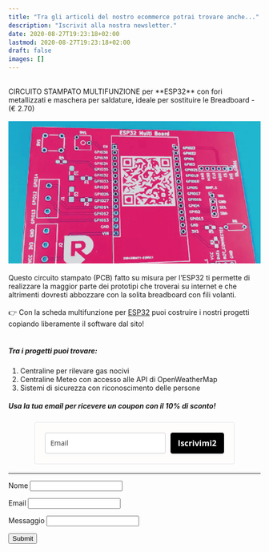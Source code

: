 ```yaml
---
title: "Tra gli articoli del nostro ecommerce potrai trovare anche..."
description: "Iscrivit alla nostra newsletter."
date: 2020-08-27T19:23:18+02:00
lastmod: 2020-08-27T19:23:18+02:00
draft: false
images: []
---
```



</br>
 CIRCUITO STAMPATO MULTIFUNZIONE per **ESP32** con fori metallizzati e maschera per saldature, ideale per sostituire le Breadboard - (€ 2.70)

</br>
</br>

<img class="x figure-img img-fluid lazyload blur-up" width="800" alt="" src="./images/101.png">
</br>
</br>
Questo circuito stampato (PCB) fatto su misura per l’ESP32 ti permette di realizzare la maggior parte dei prototipi che troverai su internet e che altrimenti dovresti abbozzare con la solita breadboard con fili volanti.

</br>
</br>
<div class="alert alert-doks d-flexflex-shrink-1" role="alert"> 👉 
Con la scheda multifunzione per <a href="https://www.robotdazero.it/tags/esp32/" target="_blank" rel="noopener">ESP32</a> puoi costruire i nostri progetti copiando liberamente il software dal sito!
</div>
</br>

##### Tra i progetti puoi trovare:
1. Centraline per rilevare gas nocivi
2. Centraline Meteo con accesso alle API di OpenWeatherMap 
3. Sistemi di sicurezza con riconoscimento delle persone

##### Usa la tua email per ricevere un coupon con il 10% di sconto!

<!--
<script async type="text/javascript" src="https://static.klaviyo.com/onsite/js/klaviyo.js?company_id=V9Atnx"></script>

<div class="klaviyo-form-V22mRF"></div>
-->




<!-- MailerLite Universal -->
<script>
(function(m,a,i,l,e,r){ m['MailerLiteObject']=e;function f(){
var c={ a:arguments,q:[]};var r=this.push(c);return "number"!=typeof r?r:f.bind(c.q);}
f.q=f.q||[];m[e]=m[e]||f.bind(f.q);m[e].q=m[e].q||f.q;r=a.createElement(i);
var _=a.getElementsByTagName(i)[0];r.async=1;r.src=l+'?v'+(~~(new Date().getTime()/1000000));
_.parentNode.insertBefore(r,_);})(window, document, 'script', 'https://static.mailerlite.com/js/universal.js', 'ml');

var ml_account = ml('accounts', '1484882', 'a7z6a5u3g6', 'load');
</script>
<!-- End MailerLite Universal -->

<div class="ml-form-embed"
  data-account="1484882:a7z6a5u3g6"
  data-form="5825676:d5t0t4">
</div>



<style type="text/css">
  @import url(https://assets.mlcdn.com/fonts.css?version=1688541);
</style>
<style type="text/css">
  .ml-form-embedSubmitLoad{display:inline-block;width:20px;height:20px}.g-recaptcha{transform:scale(1);-webkit-transform:scale(1);transform-origin:0 0;-webkit-transform-origin:0 0}.sr-only{position:absolute;width:1px;height:1px;padding:0;margin:-1px;overflow:hidden;clip:rect(0,0,0,0);border:0}.ml-form-embedSubmitLoad:after{content:" ";display:block;width:11px;height:11px;margin:1px;border-radius:50%;border:4px solid #fff;border-color:#fff #fff #fff transparent;animation:ml-form-embedSubmitLoad 1.2s linear infinite}@keyframes ml-form-embedSubmitLoad{0%{transform:rotate(0)}100%{transform:rotate(360deg)}}#mlb2-5948374.ml-form-embedContainer{box-sizing:border-box;display:table;margin:0 auto;position:static;width:100%!important}#mlb2-5948374.ml-form-embedContainer button,#mlb2-5948374.ml-form-embedContainer h4,#mlb2-5948374.ml-form-embedContainer p,#mlb2-5948374.ml-form-embedContainer span{text-transform:none!important;letter-spacing:normal!important}#mlb2-5948374.ml-form-embedContainer .ml-form-embedWrapper{background-color:#fffcfc;border-width:1px;border-color:#e6e6e6;border-radius:4px;border-style:solid;box-sizing:border-box;display:inline-block!important;margin:0;padding:0;position:relative}#mlb2-5948374.ml-form-embedContainer .ml-form-embedWrapper.embedDefault,#mlb2-5948374.ml-form-embedContainer .ml-form-embedWrapper.embedPopup{width:400px}#mlb2-5948374.ml-form-embedContainer .ml-form-embedWrapper.embedForm{max-width:400px;width:100%}#mlb2-5948374.ml-form-embedContainer .ml-form-align-left{text-align:left}#mlb2-5948374.ml-form-embedContainer .ml-form-align-center{text-align:center}#mlb2-5948374.ml-form-embedContainer .ml-form-align-default{display:table-cell!important;vertical-align:middle!important;text-align:center!important}#mlb2-5948374.ml-form-embedContainer .ml-form-align-right{text-align:right}#mlb2-5948374.ml-form-embedContainer .ml-form-embedWrapper .ml-form-embedHeader img{border-top-left-radius:4px;border-top-right-radius:4px;height:auto;margin:0 auto!important;max-width:100%;width:undefinedpx}#mlb2-5948374.ml-form-embedContainer .ml-form-embedWrapper .ml-form-embedBody,#mlb2-5948374.ml-form-embedContainer .ml-form-embedWrapper .ml-form-successBody{padding:20px 20px 0 20px}#mlb2-5948374.ml-form-embedContainer .ml-form-embedWrapper .ml-form-embedBody.ml-form-embedBodyHorizontal{padding-bottom:0}#mlb2-5948374.ml-form-embedContainer .ml-form-embedWrapper .ml-form-embedBody .ml-form-embedContent,#mlb2-5948374.ml-form-embedContainer .ml-form-embedWrapper .ml-form-successBody .ml-form-successContent{text-align:left;margin:0 0 20px 0}#mlb2-5948374.ml-form-embedContainer .ml-form-embedWrapper .ml-form-embedBody .ml-form-embedContent h4,#mlb2-5948374.ml-form-embedContainer .ml-form-embedWrapper .ml-form-successBody .ml-form-successContent h4{color:#000;font-family:'Open Sans',Arial,Helvetica,sans-serif;font-size:30px;font-weight:400;margin:0 0 10px 0;text-align:left;word-break:break-word}#mlb2-5948374.ml-form-embedContainer .ml-form-embedWrapper .ml-form-embedBody .ml-form-embedContent p,#mlb2-5948374.ml-form-embedContainer .ml-form-embedWrapper .ml-form-successBody .ml-form-successContent p{color:#000;font-family:Verdana,Geneva,sans-serif;font-size:20px;font-weight:400;line-height:26px;margin:0 0 10px 0;text-align:center}#mlb2-5948374.ml-form-embedContainer .ml-form-embedWrapper .ml-form-embedBody .ml-form-embedContent ol,#mlb2-5948374.ml-form-embedContainer .ml-form-embedWrapper .ml-form-embedBody .ml-form-embedContent ul,#mlb2-5948374.ml-form-embedContainer .ml-form-embedWrapper .ml-form-successBody .ml-form-successContent ol,#mlb2-5948374.ml-form-embedContainer .ml-form-embedWrapper .ml-form-successBody .ml-form-successContent ul{color:#000;font-family:Verdana,Geneva,sans-serif;font-size:20px}#mlb2-5948374.ml-form-embedContainer .ml-form-embedWrapper .ml-form-embedBody .ml-form-embedContent ol ol,#mlb2-5948374.ml-form-embedContainer .ml-form-embedWrapper .ml-form-successBody .ml-form-successContent ol ol{list-style-type:lower-alpha}#mlb2-5948374.ml-form-embedContainer .ml-form-embedWrapper .ml-form-embedBody .ml-form-embedContent ol ol ol,#mlb2-5948374.ml-form-embedContainer .ml-form-embedWrapper .ml-form-successBody .ml-form-successContent ol ol ol{list-style-type:lower-roman}#mlb2-5948374.ml-form-embedContainer .ml-form-embedWrapper .ml-form-embedBody .ml-form-embedContent p a,#mlb2-5948374.ml-form-embedContainer .ml-form-embedWrapper .ml-form-successBody .ml-form-successContent p a{color:#000;text-decoration:underline}#mlb2-5948374.ml-form-embedContainer .ml-form-embedWrapper .ml-block-form .ml-field-group{text-align:left!important}#mlb2-5948374.ml-form-embedContainer .ml-form-embedWrapper .ml-block-form .ml-field-group label{margin-bottom:5px;color:#333;font-size:14px;font-family:'Open Sans',Arial,Helvetica,sans-serif;font-weight:700;font-style:normal;text-decoration:none;display:inline-block;line-height:20px}#mlb2-5948374.ml-form-embedContainer .ml-form-embedWrapper .ml-form-embedBody .ml-form-embedContent p:last-child,#mlb2-5948374.ml-form-embedContainer .ml-form-embedWrapper .ml-form-successBody .ml-form-successContent p:last-child{margin:0}#mlb2-5948374.ml-form-embedContainer .ml-form-embedWrapper .ml-form-embedBody form{margin:0;width:100%}#mlb2-5948374.ml-form-embedContainer .ml-form-embedWrapper .ml-form-embedBody .ml-form-checkboxRow,#mlb2-5948374.ml-form-embedContainer .ml-form-embedWrapper .ml-form-embedBody .ml-form-formContent{margin:0 0 20px 0;width:100%}#mlb2-5948374.ml-form-embedContainer .ml-form-embedWrapper .ml-form-embedBody .ml-form-checkboxRow{float:left}#mlb2-5948374.ml-form-embedContainer .ml-form-embedWrapper .ml-form-embedBody .ml-form-formContent.horozintalForm{margin:0;padding:0 0 20px 0;width:100%;height:auto;float:left}#mlb2-5948374.ml-form-embedContainer .ml-form-embedWrapper .ml-form-embedBody .ml-form-fieldRow{margin:0 0 10px 0;width:100%}#mlb2-5948374.ml-form-embedContainer .ml-form-embedWrapper .ml-form-embedBody .ml-form-fieldRow.ml-last-item{margin:0}#mlb2-5948374.ml-form-embedContainer .ml-form-embedWrapper .ml-form-embedBody .ml-form-fieldRow.ml-formfieldHorizintal{margin:0}#mlb2-5948374.ml-form-embedContainer .ml-form-embedWrapper .ml-form-embedBody .ml-form-fieldRow input{background-color:#fff!important;color:#333!important;border-color:#ccc;border-radius:4px!important;border-style:solid!important;border-width:1px!important;font-family:'Open Sans',Arial,Helvetica,sans-serif;font-size:14px!important;height:auto;line-height:21px!important;margin-bottom:0;margin-top:0;margin-left:0;margin-right:0;padding:10px 10px!important;width:100%!important;box-sizing:border-box!important;max-width:100%!important}#mlb2-5948374.ml-form-embedContainer .ml-form-embedWrapper .ml-form-embedBody .ml-form-fieldRow input::-webkit-input-placeholder,#mlb2-5948374.ml-form-embedContainer .ml-form-embedWrapper .ml-form-embedBody .ml-form-horizontalRow input::-webkit-input-placeholder{color:#333}#mlb2-5948374.ml-form-embedContainer .ml-form-embedWrapper .ml-form-embedBody .ml-form-fieldRow input::-moz-placeholder,#mlb2-5948374.ml-form-embedContainer .ml-form-embedWrapper .ml-form-embedBody .ml-form-horizontalRow input::-moz-placeholder{color:#333}#mlb2-5948374.ml-form-embedContainer .ml-form-embedWrapper .ml-form-embedBody .ml-form-fieldRow input:-ms-input-placeholder,#mlb2-5948374.ml-form-embedContainer .ml-form-embedWrapper .ml-form-embedBody .ml-form-horizontalRow input:-ms-input-placeholder{color:#333}#mlb2-5948374.ml-form-embedContainer .ml-form-embedWrapper .ml-form-embedBody .ml-form-fieldRow input:-moz-placeholder,#mlb2-5948374.ml-form-embedContainer .ml-form-embedWrapper .ml-form-embedBody .ml-form-horizontalRow input:-moz-placeholder{color:#333}#mlb2-5948374.ml-form-embedContainer .ml-form-embedWrapper .ml-form-embedBody .ml-form-fieldRow textarea,#mlb2-5948374.ml-form-embedContainer .ml-form-embedWrapper .ml-form-embedBody .ml-form-horizontalRow textarea{background-color:#fff!important;color:#333!important;border-color:#ccc;border-radius:4px!important;border-style:solid!important;border-width:1px!important;font-family:'Open Sans',Arial,Helvetica,sans-serif;font-size:14px!important;height:auto;line-height:21px!important;margin-bottom:0;margin-top:0;padding:10px 10px!important;width:100%!important;box-sizing:border-box!important;max-width:100%!important}#mlb2-5948374.ml-form-embedContainer .ml-form-embedWrapper .ml-form-embedBody .ml-form-checkboxRow .label-description::before,#mlb2-5948374.ml-form-embedContainer .ml-form-embedWrapper .ml-form-embedBody .ml-form-embedPermissions .ml-form-embedPermissionsOptionsCheckbox .label-description::before,#mlb2-5948374.ml-form-embedContainer .ml-form-embedWrapper .ml-form-embedBody .ml-form-fieldRow .custom-checkbox .custom-control-label::before,#mlb2-5948374.ml-form-embedContainer .ml-form-embedWrapper .ml-form-embedBody .ml-form-fieldRow .custom-radio .custom-control-label::before,#mlb2-5948374.ml-form-embedContainer .ml-form-embedWrapper .ml-form-embedBody .ml-form-horizontalRow .custom-checkbox .custom-control-label::before,#mlb2-5948374.ml-form-embedContainer .ml-form-embedWrapper .ml-form-embedBody .ml-form-horizontalRow .custom-radio .custom-control-label::before,#mlb2-5948374.ml-form-embedContainer .ml-form-embedWrapper .ml-form-embedBody .ml-form-interestGroupsRow .ml-form-interestGroupsRowCheckbox .label-description::before{border-color:#ccc!important;background-color:#fff!important}#mlb2-5948374.ml-form-embedContainer .ml-form-embedWrapper .ml-form-embedBody .ml-form-fieldRow input.custom-control-input[type=checkbox]{box-sizing:border-box;padding:0;position:absolute;z-index:-1;opacity:0;margin-top:5px;margin-left:-1.5rem;overflow:visible}#mlb2-5948374.ml-form-embedContainer .ml-form-embedWrapper .ml-form-embedBody .ml-form-checkboxRow .label-description::before,#mlb2-5948374.ml-form-embedContainer .ml-form-embedWrapper .ml-form-embedBody .ml-form-embedPermissions .ml-form-embedPermissionsOptionsCheckbox .label-description::before,#mlb2-5948374.ml-form-embedContainer .ml-form-embedWrapper .ml-form-embedBody .ml-form-fieldRow .custom-checkbox .custom-control-label::before,#mlb2-5948374.ml-form-embedContainer .ml-form-embedWrapper .ml-form-embedBody .ml-form-horizontalRow .custom-checkbox .custom-control-label::before,#mlb2-5948374.ml-form-embedContainer .ml-form-embedWrapper .ml-form-embedBody .ml-form-interestGroupsRow .ml-form-interestGroupsRowCheckbox .label-description::before{border-radius:4px!important}#mlb2-5948374.ml-form-embedContainer .ml-form-embedWrapper .ml-form-embedBody .ml-form-checkboxRow input[type=checkbox]:checked~.label-description::after,#mlb2-5948374.ml-form-embedContainer .ml-form-embedWrapper .ml-form-embedBody .ml-form-embedPermissions .ml-form-embedPermissionsOptionsCheckbox input[type=checkbox]:checked~.label-description::after,#mlb2-5948374.ml-form-embedContainer .ml-form-embedWrapper .ml-form-embedBody .ml-form-fieldRow .custom-checkbox .custom-control-input:checked~.custom-control-label::after,#mlb2-5948374.ml-form-embedContainer .ml-form-embedWrapper .ml-form-embedBody .ml-form-horizontalRow .custom-checkbox .custom-control-input:checked~.custom-control-label::after,#mlb2-5948374.ml-form-embedContainer .ml-form-embedWrapper .ml-form-embedBody .ml-form-interestGroupsRow .ml-form-interestGroupsRowCheckbox input[type=checkbox]:checked~.label-description::after{background-image:url("data:image/svg+xml,%3csvg xmlns='http://www.w3.org/2000/svg' viewBox='0 0 8 8'%3e%3cpath fill='%23fff' d='M6.564.75l-3.59 3.612-1.538-1.55L0 4.26 2.974 7.25 8 2.193z'/%3e%3c/svg%3e")}#mlb2-5948374.ml-form-embedContainer .ml-form-embedWrapper .ml-form-embedBody .ml-form-fieldRow .custom-radio .custom-control-input:checked~.custom-control-label::after{background-image:url("data:image/svg+xml,%3csvg xmlns='http://www.w3.org/2000/svg' viewBox='-4 -4 8 8'%3e%3ccircle r='3' fill='%23fff'/%3e%3c/svg%3e")}#mlb2-5948374.ml-form-embedContainer .ml-form-embedWrapper .ml-form-embedBody .ml-form-checkboxRow input[type=checkbox]:checked~.label-description::before,#mlb2-5948374.ml-form-embedContainer .ml-form-embedWrapper .ml-form-embedBody .ml-form-embedPermissions .ml-form-embedPermissionsOptionsCheckbox input[type=checkbox]:checked~.label-description::before,#mlb2-5948374.ml-form-embedContainer .ml-form-embedWrapper .ml-form-embedBody .ml-form-fieldRow .custom-checkbox .custom-control-input:checked~.custom-control-label::before,#mlb2-5948374.ml-form-embedContainer .ml-form-embedWrapper .ml-form-embedBody .ml-form-fieldRow .custom-radio .custom-control-input:checked~.custom-control-label::before,#mlb2-5948374.ml-form-embedContainer .ml-form-embedWrapper .ml-form-embedBody .ml-form-horizontalRow .custom-checkbox .custom-control-input:checked~.custom-control-label::before,#mlb2-5948374.ml-form-embedContainer .ml-form-embedWrapper .ml-form-embedBody .ml-form-horizontalRow .custom-radio .custom-control-input:checked~.custom-control-label::before,#mlb2-5948374.ml-form-embedContainer .ml-form-embedWrapper .ml-form-embedBody .ml-form-interestGroupsRow .ml-form-interestGroupsRowCheckbox input[type=checkbox]:checked~.label-description::before{border-color:#000!important;background-color:#000!important}#mlb2-5948374.ml-form-embedContainer .ml-form-embedWrapper .ml-form-embedBody .ml-form-fieldRow .custom-checkbox .custom-control-label::after,#mlb2-5948374.ml-form-embedContainer .ml-form-embedWrapper .ml-form-embedBody .ml-form-fieldRow .custom-checkbox .custom-control-label::before,#mlb2-5948374.ml-form-embedContainer .ml-form-embedWrapper .ml-form-embedBody .ml-form-fieldRow .custom-radio .custom-control-label::after,#mlb2-5948374.ml-form-embedContainer .ml-form-embedWrapper .ml-form-embedBody .ml-form-fieldRow .custom-radio .custom-control-label::before,#mlb2-5948374.ml-form-embedContainer .ml-form-embedWrapper .ml-form-embedBody .ml-form-horizontalRow .custom-checkbox .custom-control-label::after,#mlb2-5948374.ml-form-embedContainer .ml-form-embedWrapper .ml-form-embedBody .ml-form-horizontalRow .custom-checkbox .custom-control-label::before,#mlb2-5948374.ml-form-embedContainer .ml-form-embedWrapper .ml-form-embedBody .ml-form-horizontalRow .custom-radio .custom-control-label::after,#mlb2-5948374.ml-form-embedContainer .ml-form-embedWrapper .ml-form-embedBody .ml-form-horizontalRow .custom-radio .custom-control-label::before{top:2px;box-sizing:border-box}#mlb2-5948374.ml-form-embedContainer .ml-form-embedWrapper .ml-form-embedBody .ml-form-checkboxRow .label-description::after,#mlb2-5948374.ml-form-embedContainer .ml-form-embedWrapper .ml-form-embedBody .ml-form-checkboxRow .label-description::before,#mlb2-5948374.ml-form-embedContainer .ml-form-embedWrapper .ml-form-embedBody .ml-form-embedPermissions .ml-form-embedPermissionsOptionsCheckbox .label-description::after,#mlb2-5948374.ml-form-embedContainer .ml-form-embedWrapper .ml-form-embedBody .ml-form-embedPermissions .ml-form-embedPermissionsOptionsCheckbox .label-description::before{top:0!important;box-sizing:border-box!important}#mlb2-5948374.ml-form-embedContainer .ml-form-embedWrapper .ml-form-embedBody .ml-form-checkboxRow .label-description::after,#mlb2-5948374.ml-form-embedContainer .ml-form-embedWrapper .ml-form-embedBody .ml-form-checkboxRow .label-description::before{top:0!important;box-sizing:border-box!important}#mlb2-5948374.ml-form-embedContainer .ml-form-embedWrapper .ml-form-embedBody .ml-form-interestGroupsRow .ml-form-interestGroupsRowCheckbox .label-description::after{top:0!important;box-sizing:border-box!important;position:absolute;left:-1.5rem;display:block;width:1rem;height:1rem;content:""}#mlb2-5948374.ml-form-embedContainer .ml-form-embedWrapper .ml-form-embedBody .ml-form-interestGroupsRow .ml-form-interestGroupsRowCheckbox .label-description::before{top:0!important;box-sizing:border-box!important}#mlb2-5948374.ml-form-embedContainer .ml-form-embedWrapper .ml-form-embedBody .custom-control-label::before{position:absolute;top:4px;left:-1.5rem;display:block;width:16px;height:16px;pointer-events:none;content:"";background-color:#fff;border:#adb5bd solid 1px;border-radius:50%}#mlb2-5948374.ml-form-embedContainer .ml-form-embedWrapper .ml-form-embedBody .custom-control-label::after{position:absolute;top:2px!important;left:-1.5rem;display:block;width:1rem;height:1rem;content:""}#mlb2-5948374.ml-form-embedContainer .ml-form-embedWrapper .ml-form-embedBody .ml-form-checkboxRow .label-description::before,#mlb2-5948374.ml-form-embedContainer .ml-form-embedWrapper .ml-form-embedBody .ml-form-embedPermissions .ml-form-embedPermissionsOptionsCheckbox .label-description::before,#mlb2-5948374.ml-form-embedContainer .ml-form-embedWrapper .ml-form-embedBody .ml-form-interestGroupsRow .ml-form-interestGroupsRowCheckbox .label-description::before{position:absolute;top:4px;left:-1.5rem;display:block;width:16px;height:16px;pointer-events:none;content:"";background-color:#fff;border:#adb5bd solid 1px;border-radius:50%}#mlb2-5948374.ml-form-embedContainer .ml-form-embedWrapper .ml-form-embedBody .ml-form-embedPermissions .ml-form-embedPermissionsOptionsCheckbox .label-description::after{position:absolute;top:0!important;left:-1.5rem;display:block;width:1rem;height:1rem;content:""}#mlb2-5948374.ml-form-embedContainer .ml-form-embedWrapper .ml-form-embedBody .ml-form-checkboxRow .label-description::after{position:absolute;top:0!important;left:-1.5rem;display:block;width:1rem;height:1rem;content:""}#mlb2-5948374.ml-form-embedContainer .ml-form-embedWrapper .ml-form-embedBody .custom-radio .custom-control-label::after{background:no-repeat 50%/50% 50%}#mlb2-5948374.ml-form-embedContainer .ml-form-embedWrapper .ml-form-embedBody .custom-checkbox .custom-control-label::after,#mlb2-5948374.ml-form-embedContainer .ml-form-embedWrapper .ml-form-embedBody .ml-form-checkboxRow .label-description::after,#mlb2-5948374.ml-form-embedContainer .ml-form-embedWrapper .ml-form-embedBody .ml-form-embedPermissions .ml-form-embedPermissionsOptionsCheckbox .label-description::after,#mlb2-5948374.ml-form-embedContainer .ml-form-embedWrapper .ml-form-embedBody .ml-form-interestGroupsRow .ml-form-interestGroupsRowCheckbox .label-description::after{background:no-repeat 50%/50% 50%}#mlb2-5948374.ml-form-embedContainer .ml-form-embedWrapper .ml-form-embedBody .ml-form-fieldRow .custom-control,#mlb2-5948374.ml-form-embedContainer .ml-form-embedWrapper .ml-form-embedBody .ml-form-horizontalRow .custom-control{position:relative;display:block;min-height:1.5rem;padding-left:1.5rem}#mlb2-5948374.ml-form-embedContainer .ml-form-embedWrapper .ml-form-embedBody .ml-form-fieldRow .custom-checkbox .custom-control-input,#mlb2-5948374.ml-form-embedContainer .ml-form-embedWrapper .ml-form-embedBody .ml-form-fieldRow .custom-radio .custom-control-input,#mlb2-5948374.ml-form-embedContainer .ml-form-embedWrapper .ml-form-embedBody .ml-form-horizontalRow .custom-checkbox .custom-control-input,#mlb2-5948374.ml-form-embedContainer .ml-form-embedWrapper .ml-form-embedBody .ml-form-horizontalRow .custom-radio .custom-control-input{position:absolute;z-index:-1;opacity:0;box-sizing:border-box;padding:0}#mlb2-5948374.ml-form-embedContainer .ml-form-embedWrapper .ml-form-embedBody .ml-form-fieldRow .custom-checkbox .custom-control-label,#mlb2-5948374.ml-form-embedContainer .ml-form-embedWrapper .ml-form-embedBody .ml-form-fieldRow .custom-radio .custom-control-label,#mlb2-5948374.ml-form-embedContainer .ml-form-embedWrapper .ml-form-embedBody .ml-form-horizontalRow .custom-checkbox .custom-control-label,#mlb2-5948374.ml-form-embedContainer .ml-form-embedWrapper .ml-form-embedBody .ml-form-horizontalRow .custom-radio .custom-control-label{color:#000;font-size:12px!important;font-family:'Open Sans',Arial,Helvetica,sans-serif;line-height:22px;margin-bottom:0;position:relative;vertical-align:top;font-style:normal;font-weight:700}#mlb2-5948374.ml-form-embedContainer .ml-form-embedWrapper .ml-form-embedBody .ml-form-fieldRow .custom-select,#mlb2-5948374.ml-form-embedContainer .ml-form-embedWrapper .ml-form-embedBody .ml-form-horizontalRow .custom-select{background-color:#fff!important;color:#333!important;border-color:#ccc;border-radius:4px!important;border-style:solid!important;border-width:1px!important;font-family:'Open Sans',Arial,Helvetica,sans-serif;font-size:14px!important;line-height:20px!important;margin-bottom:0;margin-top:0;padding:10px 28px 10px 12px!important;width:100%!important;box-sizing:border-box!important;max-width:100%!important;height:auto;display:inline-block;vertical-align:middle;background:url(https://assets.mlcdn.com/ml/images/default/dropdown.svg) no-repeat right .75rem center/8px 10px;-webkit-appearance:none;-moz-appearance:none;appearance:none}#mlb2-5948374.ml-form-embedContainer .ml-form-embedWrapper .ml-form-embedBody .ml-form-horizontalRow{height:auto;width:100%;float:left}.ml-form-formContent.horozintalForm .ml-form-horizontalRow .ml-input-horizontal{width:70%;float:left}.ml-form-formContent.horozintalForm .ml-form-horizontalRow .ml-button-horizontal{width:30%;float:left}.ml-form-formContent.horozintalForm .ml-form-horizontalRow .ml-button-horizontal.labelsOn{padding-top:25px}.ml-form-formContent.horozintalForm .ml-form-horizontalRow .horizontal-fields{box-sizing:border-box;float:left;padding-right:10px}#mlb2-5948374.ml-form-embedContainer .ml-form-embedWrapper .ml-form-embedBody .ml-form-horizontalRow input{background-color:#fff;color:#333;border-color:#ccc;border-radius:4px;border-style:solid;border-width:1px;font-family:'Open Sans',Arial,Helvetica,sans-serif;font-size:14px;line-height:20px;margin-bottom:0;margin-top:0;padding:10px 10px;width:100%;box-sizing:border-box;overflow-y:initial}#mlb2-5948374.ml-form-embedContainer .ml-form-embedWrapper .ml-form-embedBody .ml-form-horizontalRow button{background-color:#000!important;border-color:#000;border-style:solid;border-width:1px;border-radius:4px;box-shadow:none;color:#fff!important;cursor:pointer;font-family:'Open Sans',Arial,Helvetica,sans-serif;font-size:16px!important;font-weight:700;line-height:20px;margin:0!important;padding:10px!important;width:100%;height:auto}#mlb2-5948374.ml-form-embedContainer .ml-form-embedWrapper .ml-form-embedBody .ml-form-horizontalRow button:hover{background-color:#333!important;border-color:#333!important}#mlb2-5948374.ml-form-embedContainer .ml-form-embedWrapper .ml-form-embedBody .ml-form-checkboxRow input[type=checkbox]{box-sizing:border-box;padding:0;position:absolute;z-index:-1;opacity:0;margin-top:5px;margin-left:-1.5rem;overflow:visible}#mlb2-5948374.ml-form-embedContainer .ml-form-embedWrapper .ml-form-embedBody .ml-form-checkboxRow .label-description{color:#000;display:block;font-family:'Open Sans',Arial,Helvetica,sans-serif;font-size:12px;text-align:left;margin-bottom:0;position:relative;vertical-align:top}#mlb2-5948374.ml-form-embedContainer .ml-form-embedWrapper .ml-form-embedBody .ml-form-checkboxRow label{font-weight:400;margin:0;padding:0;position:relative;display:block;min-height:24px;padding-left:24px}#mlb2-5948374.ml-form-embedContainer .ml-form-embedWrapper .ml-form-embedBody .ml-form-checkboxRow label a{color:#000;text-decoration:underline}#mlb2-5948374.ml-form-embedContainer .ml-form-embedWrapper .ml-form-embedBody .ml-form-checkboxRow label p{color:#000!important;font-family:'Open Sans',Arial,Helvetica,sans-serif!important;font-size:12px!important;font-weight:400!important;line-height:18px!important;padding:0!important;margin:0 5px 0 0!important}#mlb2-5948374.ml-form-embedContainer .ml-form-embedWrapper .ml-form-embedBody .ml-form-checkboxRow label p:last-child{margin:0}#mlb2-5948374.ml-form-embedContainer .ml-form-embedWrapper .ml-form-embedBody .ml-form-embedSubmit{margin:0 0 20px 0;float:left;width:100%}#mlb2-5948374.ml-form-embedContainer .ml-form-embedWrapper .ml-form-embedBody .ml-form-embedSubmit button{background-color:#000!important;border:none!important;border-radius:4px!important;box-shadow:none!important;color:#fff!important;cursor:pointer;font-family:'Open Sans',Arial,Helvetica,sans-serif!important;font-size:16px!important;font-weight:700!important;line-height:21px!important;height:auto;padding:10px!important;width:100%!important;box-sizing:border-box!important}#mlb2-5948374.ml-form-embedContainer .ml-form-embedWrapper .ml-form-embedBody .ml-form-embedSubmit button.loading{display:none}#mlb2-5948374.ml-form-embedContainer .ml-form-embedWrapper .ml-form-embedBody .ml-form-embedSubmit button:hover{background-color:#333!important}.ml-subscribe-close{width:30px;height:30px;background:url(https://assets.mlcdn.com/ml/images/default/modal_close.png) no-repeat;background-size:30px;cursor:pointer;margin-top:-10px;margin-right:-10px;position:absolute;top:0;right:0}.ml-error input,.ml-error select,.ml-error textarea{border-color:red!important}.ml-error .custom-checkbox-radio-list{border:1px solid red!important;border-radius:4px;padding:10px}.ml-error .label-description,.ml-error .label-description p,.ml-error .label-description p a,.ml-error label:first-child{color:red!important}#mlb2-5948374.ml-form-embedContainer .ml-form-embedWrapper .ml-form-embedBody .ml-form-checkboxRow.ml-error .label-description p,#mlb2-5948374.ml-form-embedContainer .ml-form-embedWrapper .ml-form-embedBody .ml-form-checkboxRow.ml-error .label-description p:first-letter{color:red!important}@media only screen and (max-width:400px){.ml-form-embedWrapper.embedDefault,.ml-form-embedWrapper.embedPopup{width:100%!important}.ml-form-formContent.horozintalForm{float:left!important}.ml-form-formContent.horozintalForm .ml-form-horizontalRow{height:auto!important;width:100%!important;float:left!important}.ml-form-formContent.horozintalForm .ml-form-horizontalRow .ml-input-horizontal{width:100%!important}.ml-form-formContent.horozintalForm .ml-form-horizontalRow .ml-input-horizontal>div{padding-right:0!important;padding-bottom:10px}.ml-form-formContent.horozintalForm .ml-button-horizontal{width:100%!important}.ml-form-formContent.horozintalForm .ml-button-horizontal.labelsOn{padding-top:0!important}}
</style>
<style type="text/css">
  .ml-mobileButton-horizontal{display:none}#mlb2-5948374 .ml-mobileButton-horizontal button{background-color:#000!important;border-color:#000!important;border-style:solid!important;border-width:1px!important;border-radius:4px!important;box-shadow:none!important;color:#fff!important;cursor:pointer;font-family:'Open Sans',Arial,Helvetica,sans-serif!important;font-size:14px!important;font-weight:700!important;line-height:20px!important;padding:10px!important;width:100%!important}@media only screen and (max-width:400px){#mlb2-5948374.ml-form-embedContainer .ml-form-embedWrapper .ml-form-embedBody .ml-form-formContent.horozintalForm{padding:0 0 10px 0!important}.ml-hide-horizontal{display:none!important}.ml-form-formContent.horozintalForm .ml-button-horizontal{display:none!important}.ml-mobileButton-horizontal{display:inline-block!important;margin-bottom:20px;width:100%}.ml-form-formContent.horozintalForm .ml-form-horizontalRow .ml-input-horizontal>div{padding-bottom:0!important}}
</style>
<style type="text/css">
  @media only screen and (max-width:400px){.ml-form-formContent.horozintalForm .ml-form-horizontalRow .horizontal-fields{margin-bottom:10px!important;width:100%!important}}
</style>
<div id="mlb2-5948374" class="ml-form-embedContainer ml-subscribe-form ml-subscribe-form-5948374">
  <div class="ml-form-align-center">
    <div class="ml-form-embedWrapper embedForm">
      <div class="ml-form-embedBody ml-form-embedBodyHorizontal row-form">
        <div class="ml-form-embedContent" style="margin-bottom:0"></div>
        <form class="ml-block-form" action="https://static.mailerlite.com/webforms/submit/t6q0s0" data-code="t6q0s0" method="post" target="_blank">
          <div class="ml-form-formContent horozintalForm">
            <div class="ml-form-horizontalRow">
              <div class="ml-input-horizontal">
                <div style="width:100%" class="horizontal-fields">
                  <div class="ml-field-group ml-field-email ml-validate-email ml-validate-required">
                    <input type="email" class="form-control" data-inputmask="" name="fields[email]" placeholder="Email" autocomplete="email">
                  </div>
                </div>
              </div>
              <div class="ml-button-horizontal primary">
                <button type="submit" class="primary">Iscrivimi2</button>
                <button disabled="disabled" style="display:none" type="button" class="loading"> <div class="ml-form-embedSubmitLoad"></div> <span class="sr-only">Loading...</span> </button>
              </div>
            </div>
          </div>
          <input type="hidden" name="ml-submit" value="1">
          <div class="ml-mobileButton-horizontal">
            <button type="submit" class="primary">Iscrivimi2</button>
            <button disabled="disabled" style="display:none" type="button" class="loading"> <div class="ml-form-embedSubmitLoad"></div> <span class="sr-only">Loading...</span> </button>
          </div>
          <input type="hidden" name="anticsrf" value="true">
        </form>
      </div>
      <div class="ml-form-successBody row-success" style="display:none">
        <div class="ml-form-successContent">
          <h4>Grazie per la iscrizione</h4>
          <p style="text-align:justify"><br></p>
          <p style="text-align:justify">Riceverai a breve una email di conferma.<br></p>
          <p style="text-align:justify"><strong>E nel frattempo puoi già usare questo coupon sul nostro ecommerce per avere il 10% di sconto!</strong></p>
          <p style="text-align:justify"><br></p>
          <p style="text-align:center"><span style="font-size:30px"><span style="font-size:30px"><span style="font-size:30px"><strong><span style="color:#a52834;font-size:30px"><span style="font-size:30px;color:#a52834">MINUS10</span></span></strong></span></span></span></p>
          <p style="text-align:justify"><span style="font-size:18px"></span></p>
          <p style="text-align:justify"><span style="font-size:18px"><br></span></p>
        </div>
      </div>
    </div>
  </div>
</div>
<script>
  function ml_webform_success_5948374(){var r=ml_jQuery||jQuery;r(".ml-subscribe-form-5948374 .row-success").show(),r(".ml-subscribe-form-5948374 .row-form").hide()}
</script>
<img src="https://track.mailerlite.com/webforms/o/5948374/t6q0s0?v1689259942" width="1" height="1" style="max-width:1px;max-height:1px;visibility:hidden;padding:0;margin:0;display:block" alt="." border="0">
<script src="https://static.mailerlite.com/js/w/webforms.min.js?vd4de52e171e8eb9c47c0c20caf367ddf" type="text/javascript"></script>



<hr>

<form method="POST" action="/api/submit" enctype="multipart/form-data">

  <label for="i-fullname">Nome</label>
  <input id="i-fullname" type="text" name="fullname" pattern="[A-Za-z]+" required />

  <label for="i-email">Email</label>
  <input id="i-email" type="email" name="email" required />

  <label for="i-messaggio">Messaggio</label>
  <input id="i-messaggio" type="text" name="messaggio" required />

  <button type="submit">Submit</button>


</form>
